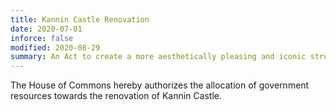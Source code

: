 ```yaml
---
title: Kannin Castle Renovation
date: 2020-07-01
inforce: false
modified: 2020-08-29
summary: An Act to create a more aesthetically pleasing and iconic structure.
---
```


The House of Commons hereby authorizes the allocation of government resources towards the renovation of Kannin Castle.